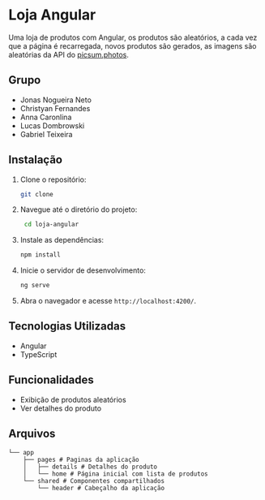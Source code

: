 # Loja Angular

Uma loja de produtos com Angular, os produtos são aleatórios, a cada vez que a página é recarregada, novos produtos são gerados,
as imagens são aleatórias da API do [picsum.photos](https://picsum.photos/).

## Grupo
- Jonas Nogueira Neto
- Christyan Fernandes
- Anna Caronlina
- Lucas Dombrowski
- Gabriel Teixeira

## Instalação
1. Clone o repositório:
   ```bash
   git clone 
   ```
2. Navegue até o diretório do projeto:
   ```bash
    cd loja-angular
    ```
3. Instale as dependências:
    ```bash
    npm install
    ```
4. Inicie o servidor de desenvolvimento:
    ```bash
    ng serve
    ```
5. Abra o navegador e acesse `http://localhost:4200/`.

## Tecnologias Utilizadas
- Angular
- TypeScript

## Funcionalidades
- Exibição de produtos aleatórios
- Ver detalhes do produto

## Arquivos

```
└── app
    ├── pages # Paginas da aplicação
    │   ├── details # Detalhes do produto
    │   └── home # Página inicial com lista de produtos
    └── shared # Componentes compartilhados
        └── header # Cabeçalho da aplicação
```